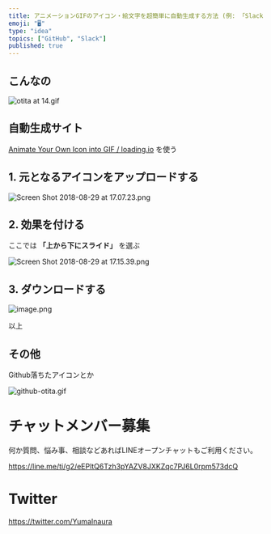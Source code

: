 ```yaml
---
title: アニメーションGIFのアイコン・絵文字を超簡単に自動生成する方法 (例: 「Slack落ちたアイコン」)
emoji: "🖥"
type: "idea"
topics: ["GitHub", "Slack"]
published: true
---
```



## こんなの

![otita at 14.gif](https://qiita-image-store.s3.amazonaws.com/0/89618/41bffe39-95bf-9bc5-f518-4030e19543cf.gif)

## 自動生成サイト

[Animate Your Own Icon into GIF / loading.io](https://loading.io/animation/icon) を使う


## 1. 元となるアイコンをアップロードする

![Screen Shot 2018-08-29 at 17.07.23.png](https://qiita-image-store.s3.amazonaws.com/0/89618/0a946bdc-806f-55b6-777d-77f7aa4c81c1.png)

## 2. 効果を付ける

ここでは **「上から下にスライド」** を選ぶ

![Screen Shot 2018-08-29 at 17.15.39.png](https://qiita-image-store.s3.amazonaws.com/0/89618/9ab034fa-3a29-2ee8-26e3-f9ab47f863b5.png)

## 3. ダウンロードする

![image.png](https://qiita-image-store.s3.amazonaws.com/0/89618/aa8b4f66-4fd8-e661-f56e-49d02065f4d5.png)

以上

## その他

Github落ちたアイコンとか

![github-otita.gif](https://qiita-image-store.s3.amazonaws.com/0/89618/84217a6e-f442-9ce6-295c-385aef41b1cd.gif)












<!-- Update From Qiita API -->

# チャットメンバー募集


何か質問、悩み事、相談などあればLINEオープンチャットもご利用ください。

https://line.me/ti/g2/eEPltQ6Tzh3pYAZV8JXKZqc7PJ6L0rpm573dcQ





# Twitter


https://twitter.com/YumaInaura


<!-- Update From Qiita API -->


